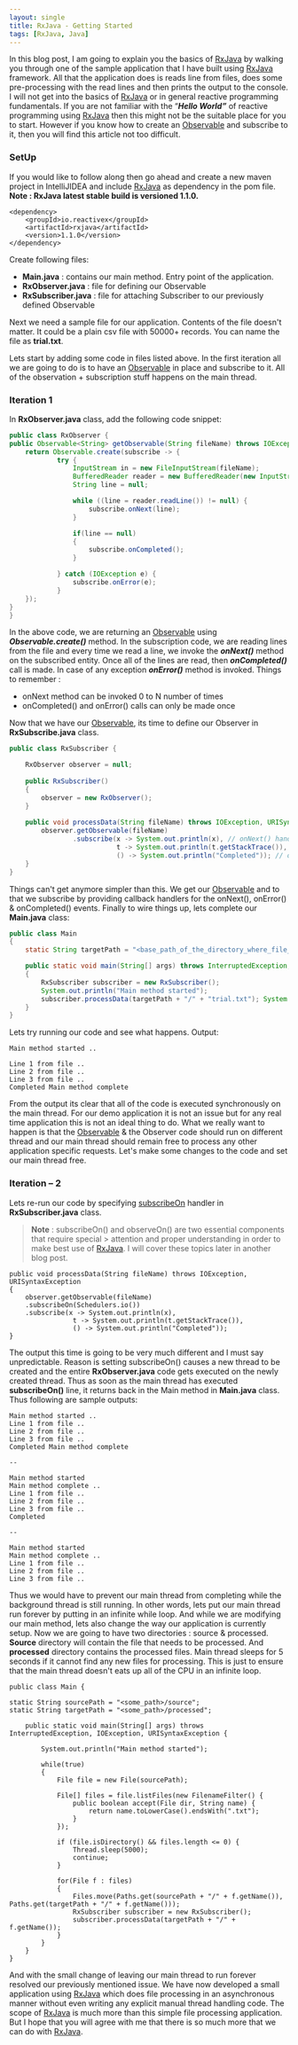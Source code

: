 ```yaml
---
layout: single
title: RxJava - Getting Started
tags: [RxJava, Java]
---
```

In this blog post, I am going to explain you the basics of [RxJava](https://github.com/ReactiveX/rxjava) by walking you through one of the sample application that I have built using [RxJava](https://github.com/ReactiveX/rxjava) framework. All that the application does is reads line from files, does some pre-processing with the read lines and then prints the output to the console. I will not get into the basics of [RxJava](https://github.com/ReactiveX/rxjava) or in general reactive programming fundamentals. If you are not familiar with the “**_Hello World”_** of reactive programming using [RxJava](https://github.com/ReactiveX/rxjava) then this might not be the suitable place for you to start. However if you know how to create an [Observable](https://github.com/ReactiveX/RxJava/wiki/Observable) and subscribe to it, then you will find this article not too difficult.

### SetUp

If you would like to follow along then go ahead and create a new maven project in IntelliJIDEA and include [RxJava](https://github.com/ReactiveX/rxjava) as dependency in the pom file. **Note : RxJava latest stable build is versioned 1.1.0.**

```
<dependency>  
    <groupId>io.reactivex</groupId>  
    <artifactId>rxjava</artifactId>  
    <version>1.1.0</version>  
</dependency>
```

Create following files:

*   **Main.java** : contains our main method. Entry point of the application.
*   **RxObserver.java** : file for defining our Observable
*   **RxSubscriber.java** : file for attaching Subscriber to our previously defined Observable

Next we need a sample file for our application. Contents of the file doesn't matter. It could be a plain csv file with 50000+ records. You can name the file as **trial.txt**.

Lets start by adding some code in files listed above. In the first iteration all we are going to do is to have an [Observable](https://github.com/ReactiveX/RxJava/wiki/Observable) in place and subscribe to it. All of the observation + subscription stuff happens on the main thread.

### Iteration 1

In **RxObserver.java** class, add the following code snippet:

```java
public class RxObserver {  
public Observable<String> getObservable(String fileName) throws IOException, URISyntaxException {  
    return Observable.create(subscribe -> {  
            try {  
                InputStream in = new FileInputStream(fileName);  
                BufferedReader reader = new BufferedReader(new InputStreamReader(in));  
                String line = null;  

                while ((line = reader.readLine()) != null) {  
                    subscribe.onNext(line);  
                }  

                if(line == null)  
                {  
                    subscribe.onCompleted();  
                }  

            } catch (IOException e) {  
                subscribe.onError(e);  
            }  
    });  
}  
}
```

In the above code, we are returning an [Observable](https://github.com/ReactiveX/RxJava/wiki/Observable) using **_Observable.create()_** method. In the subscription code, we are reading lines from the file and every time we read a line, we invoke the **_onNext()_** method on the subscribed entity. Once all of the lines are read, then **_onCompleted()_** call is made. In case of any exception **_onError()_** method is invoked. Things to remember :

*   onNext method can be invoked 0 to N number of times
*   onCompleted() and onError() calls can only be made once

Now that we have our [Observable](https://github.com/ReactiveX/RxJava/wiki/Observable), its time to define our Observer in **RxSubscribe.java** class.

```java
public class RxSubscriber {   

	RxObserver observer = null;  
	
	public RxSubscriber()  
	{  
	    observer = new RxObserver();  
	}  
	
	public void processData(String fileName) throws IOException, URISyntaxException {  
	    observer.getObservable(fileName)  
	            .subscribe(x -> System.out.println(x), // onNext() handler  
	                       t -> System.out.println(t.getStackTrace()), // onError() handler  
	                       () -> System.out.println("Completed")); // onCompleted() handler  
	}  
}
```

Things can't get anymore simpler than this. We get our [Observable](https://github.com/ReactiveX/RxJava/wiki/Observable) and to that we subscribe by providing callback handlers for the onNext(), onError() & onCompleted() events. Finally to wire things up, lets complete our **Main.java** class:

```java
public class Main   
{   
    static String targetPath = "<base_path_of_the_directory_where_file_is_present>";   

    public static void main(String[] args) throws InterruptedException, IOException, URISyntaxException   
    {   
        RxSubscriber subscriber = new RxSubscriber();   
        System.out.println("Main method started");   
        subscriber.processData(targetPath + "/" + "trial.txt"); System.out.println("Main method complete");   
    }   
}
```

Lets try running our code and see what happens. Output:

```
Main method started ..   

Line 1 from file ..   
Line 2 from file ..   
Line 3 from file ..   
Completed Main method complete
```

From the output its clear that all of the code is executed synchronously on the main thread. For our demo application it is not an issue but for any real time application this is not an ideal thing to do. What we really want to happen is that the [Observable](https://github.com/ReactiveX/RxJava/wiki/Observable) & the Observer code should run on different thread and our main thread should remain free to process any other application specific requests. Let's make some changes to the code and set our main thread free.

### Iteration – 2

Lets re-run our code by specifying [subscribeOn](http://reactivex.io/documentation/operators/subscribeon.html) handler in **RxSubscriber.java** class.

> **Note** : subscribeOn() and observeOn() are two essential components that require special > attention and proper understanding in order to make best use of [RxJava](https://github.com/ReactiveX/rxjava). I will cover these topics later in another blog post.

```
public void processData(String fileName) throws IOException, URISyntaxException   
{   
    observer.getObservable(fileName)  
    .subscribeOn(Schedulers.io())   
    .subscribe(x -> System.out.println(x),   
                t -> System.out.println(t.getStackTrace()),   
                () -> System.out.println("Completed"));   
}
```

The output this time is going to be very much different and I must say unpredictable. Reason is setting subscribeOn() causes a new thread to be created and the entire **RxObserver.java** code gets executed on the newly created thread. Thus as soon as the main thread has executed **subscribeOn()** line, it returns back in the Main method in **Main.java** class. Thus following are sample outputs:

```
Main method started ..   
Line 1 from file ..   
Line 2 from file ..   
Line 3 from file ..   
Completed Main method complete  

--  

Main method started   
Main method complete ..   
Line 1 from file ..   
Line 2 from file ..   
Line 3 from file ..   
Completed  

--  

Main method started   
Main method complete ..   
Line 1 from file ..   
Line 2 from file ..   
Line 3 from file ..
```

Thus we would have to prevent our main thread from completing while the background thread is still running. In other words, lets put our main thread run forever by putting in an infinite while loop. And while we are modifying our main method, lets also change the way our application is currently setup. Now we are going to have two directories : source & processed. **Source** directory will contain the file that needs to be processed. And **processed** directory contains the processed files. Main thread sleeps for 5 seconds if it cannot find any new files for processing. This is just to ensure that the main thread doesn't eats up all of the CPU in an infinite loop.

```
public class Main {  

static String sourcePath = "<some_path>/source";  
static String targetPath = "<some_path>/processed";  

    public static void main(String[] args) throws InterruptedException, IOException, URISyntaxException {  

        System.out.println("Main method started");  

        while(true)  
        {  
            File file = new File(sourcePath);  

            File[] files = file.listFiles(new FilenameFilter() {  
                public boolean accept(File dir, String name) {  
                    return name.toLowerCase().endsWith(".txt");  
                }  
            });  

            if (file.isDirectory() && files.length <= 0) {  
                Thread.sleep(5000);  
                continue;  
            }  

            for(File f : files)  
            {  
                Files.move(Paths.get(sourcePath + "/" + f.getName()), Paths.get(targetPath + "/" + f.getName()));  
                RxSubscriber subscriber = new RxSubscriber();  
                subscriber.processData(targetPath + "/" + f.getName());  
            }  
        }  
    }  
}
```

And with the small change of leaving our main thread to run forever resolved our previously mentioned issue. We have now developed a small application using [RxJava](https://github.com/ReactiveX/rxjava) which does file processing in an asynchronous manner without even writing any explicit manual thread handling code. The scope of [RxJava](https://github.com/ReactiveX/rxjava) is much more than this simple file processing application. But I hope that you will agree with me that there is so much more that we can do with [RxJava](https://github.com/ReactiveX/rxjava).